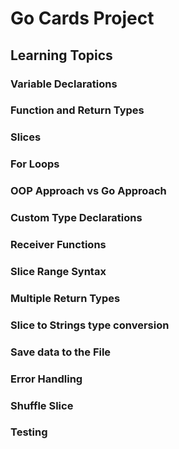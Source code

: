 
# Go Cards Project

## Learning Topics

### Variable Declarations
### Function and Return Types
### Slices
### For Loops
### OOP Approach vs Go Approach
### Custom Type Declarations
### Receiver Functions
### Slice Range Syntax
### Multiple Return Types
### Slice to Strings type conversion
### Save data to the File
### Error Handling
### Shuffle Slice
### Testing